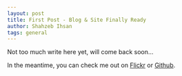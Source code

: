 ```yaml
---
layout: post
title: First Post - Blog & Site Finally Ready
author: Shahzeb Ihsan
tags: general
---
```

Not too much write here yet, will come back soon...

In the meantime, you can check me out on <a href="https://www.flickr.com/photos/schaazzz/">Flickr</a> or <a href="https://github.com/schaazzz">Github</a>.
<!--more-->
